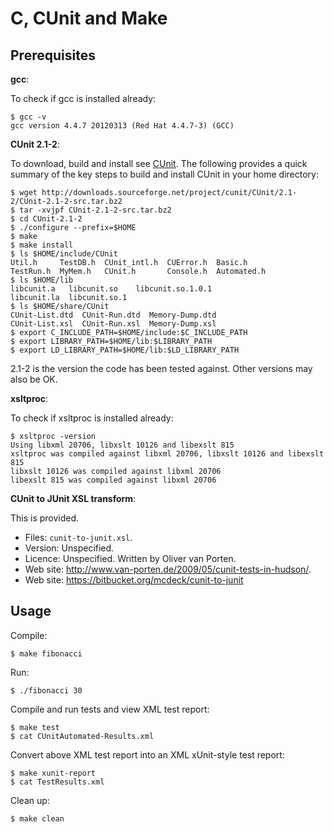 C, CUnit and Make
=================

Prerequisites
-------------

**gcc**:

To check if gcc is installed already:

```
$ gcc -v
gcc version 4.4.7 20120313 (Red Hat 4.4.7-3) (GCC) 
```

**CUnit 2.1-2**:

To download, build and install see [CUnit](http://cunit.sourceforge.net/). The following provides a quick summary of the key steps to build and install CUnit in your home directory:

```
$ wget http://downloads.sourceforge.net/project/cunit/CUnit/2.1-2/CUnit-2.1-2-src.tar.bz2
$ tar -xvjpf CUnit-2.1-2-src.tar.bz2
$ cd CUnit-2.1-2
$ ./configure --prefix=$HOME
$ make
$ make install
$ ls $HOME/include/CUnit
Util.h     TestDB.h  CUnit_intl.h  CUError.h  Basic.h
TestRun.h  MyMem.h   CUnit.h       Console.h  Automated.h
$ ls $HOME/lib
libcunit.a   libcunit.so    libcunit.so.1.0.1
libcunit.la  libcunit.so.1
$ ls $HOME/share/CUnit
CUnit-List.dtd  CUnit-Run.dtd  Memory-Dump.dtd
CUnit-List.xsl  CUnit-Run.xsl  Memory-Dump.xsl
$ export C_INCLUDE_PATH=$HOME/include:$C_INCLUDE_PATH
$ export LIBRARY_PATH=$HOME/lib:$LIBRARY_PATH
$ export LD_LIBRARY_PATH=$HOME/lib:$LD_LIBRARY_PATH
```

2.1-2 is the version the code has been tested against. Other versions may also be OK.

**xsltproc**:

To check if xsltproc is installed already:

```
$ xsltproc -version
Using libxml 20706, libxslt 10126 and libexslt 815
xsltproc was compiled against libxml 20706, libxslt 10126 and libexslt 815
libxslt 10126 was compiled against libxml 20706
libexslt 815 was compiled against libxml 20706
```

**CUnit to JUnit XSL transform**:

This is provided.

* Files: `cunit-to-junit.xsl`.
* Version: Unspecified.
* Licence: Unspecified. Written by Oliver van Porten.
* Web site: http://www.van-porten.de/2009/05/cunit-tests-in-hudson/. 
* Web site: https://bitbucket.org/mcdeck/cunit-to-junit

Usage
-----

Compile:

```
$ make fibonacci
```

Run:

```
$ ./fibonacci 30
```

Compile and run tests and view XML test report:

```
$ make test
$ cat CUnitAutomated-Results.xml 
```

Convert above XML test report into an XML xUnit-style test report:

```
$ make xunit-report
$ cat TestResults.xml
```

Clean up:

```
$ make clean
```
